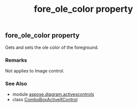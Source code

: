 ﻿---
title: fore_ole_color property
second_title: Aspose.Diagram for Python via .NET API References
description: 
type: docs
weight: 120
url: /python-net/aspose.diagram.activexcontrols/comboboxactivexcontrol/fore_ole_color/
is_root: false
---

## fore_ole_color property


Gets and sets the ole color of the foreground.
### Remarks 


Not applies to Image control.

### See Also
* module [aspose.diagram.activexcontrols](../../)
* class [ComboBoxActiveXControl](/diagram/python-net/aspose.diagram.activexcontrols/comboboxactivexcontrol)
